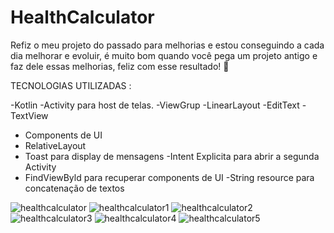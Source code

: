 # HealthCalculator



Refiz o meu projeto do passado para melhorias e estou conseguindo a cada dia melhorar e evoluir, 
é muito bom quando você pega um projeto antigo e faz dele essas melhorias, feliz com esse resultado! 🤩

TECNOLOGIAS UTILIZADAS : 

 -Kotlin 
 -Activity para host de telas. 
 -ViewGrup 
 -LinearLayout 
 -EditText 
 -TextView
 - Components de UI
 - RelativeLayout 
 - Toast para display de mensagens 
 -Intent Explicita para abrir a segunda Activity
 - FindViewByld para recuperar components de UI
 -String resource para concatenação de textos

![healthcalculator](https://github.com/PryMachado/HealthCalculator/assets/124249045/addd211b-ab15-4d7f-93be-bef9468f8996)
![healthcalculator1](https://github.com/PryMachado/HealthCalculator/assets/124249045/4e161a7f-524b-4fa9-baec-9f71a6b345f7)
![healthcalculator2](https://github.com/PryMachado/HealthCalculator/assets/124249045/f52273b1-4d16-499e-b596-969a5ee14dee)
![healthcalculator3](https://github.com/PryMachado/HealthCalculator/assets/124249045/ef509e25-20d0-4ce2-97da-9999185d8f37)
![healthcalculator4](https://github.com/PryMachado/HealthCalculator/assets/124249045/0961aab7-ef28-49d2-8ca0-d5acde208585)
![healthcalculator5](https://github.com/PryMachado/HealthCalculator/assets/124249045/1b2317e6-9f34-46ff-b225-d9445f944877)





